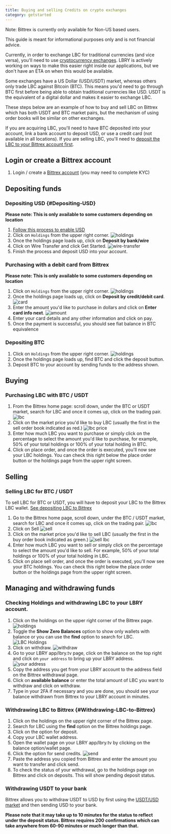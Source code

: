 ```yaml
---
title: Buying and selling Credits on crypto exchanges
category: getstarted
---
```


Note: Bittrex is currently only available for Non-US based users.

This guide is meant for informational purposes only and is not financial advice. 

Currently, in order to exchange LBC for traditional currencies (and vice versa), you'll need to use [cryptocurrency exchanges](/faq/exchanges). LBRY is actively working on ways to make this easier right inside our applications, but we don't have an ETA on when this would be available. 

Some exchanges have a US Dollar (USD/USDT) market, whereas others only trade LBC against Bitcoin (BTC). This means you'd need to go through BTC first before being able to obtain traditional currencies like USD. USDT is the equivalent of a digital dollar and makes it easier to exchange LBC.

These steps below are an example of how to buy and sell LBC on Bittrex which has both USDT and BTC market pairs, but the mechanism of using order books will be similar on other exchanges.

If you are acquiring LBC, you'll need to have BTC deposited into your account, link a bank account to deposit USD, or use a credit card (not available in all locations). If you are selling LBC, you'll need to [deposit the LBC to your Bittrex account first](#Withdrawing-LBC-to-Bittrex). 

## Login or create a Bittrex account
1. Login / create a [Bittrex account](https://bittrex.com) (you may need to complete KYC)

## Depositing funds
### Depositing USD {#Depositing-USD}
**Please note: This is only available to some customers depending on location**
1. [Follow this process to enable USD](https://bittrex.zendesk.com/hc/en-us/articles/360021914672-How-do-I-deposit-USD-into-Bittrex-)
1. Click on `Holdings` from the upper right corner. 
![holdings](https://spee.ch/@lbrysh:6/holdings.jpg)
1. Once the holdings page loads up, click on **Deposit by bank/wire**
1. Click on Wire Transfer and click Get Started.
![wire-transfer](https://spee.ch/@lbrysh:6/wire-transfer.jpg)
1. Finish the process and deposit USD into your account. 

### Purchasing with a debit card from Bittrex
**Please note: This is only available to some customers depending on location**
1. Click on `Holdings` from the upper right corner. 
![holdings](https://spee.ch/@lbrysh:6/holdings.jpg)
1. Once the holdings page loads up, click on **Deposit by credit/debit card**.
![card](https://spee.ch/@lbrysh:6/cards.jpg)
1. Enter the amount you'd like to purchase in dollars and click on **Enter card info next**.
![amount](https://spee.ch/@lbrysh:6/amount.jpg)
1. Enter your card details and any other information and click on pay.
1. Once the payment is successful, you should see fiat balance in BTC equivalence

### Depositing BTC
1. Click on `Holdings` from the upper right corner. 
![holdings](https://spee.ch/@lbrysh:6/holdings.jpg)
1. Once the holdings page loads up, find BTC and click the deposit button.
1. Deposit BTC to your account by sending funds to the address shown.

## Buying

### Purchasing LBC with BTC / USDT
1. From the Bittrex home page: scroll down, under the BTC or USDT market, search for LBC and once it comes up, click on the trading pair.
![lbc](https://spee.ch/@lbrysh:6/lbc1.jpg)
1. Click on the market price you'd like to buy LBC (usually the first in the sell order book indicated as red.)
![lbc price](https://spee.ch/@lbrysh:6/buy-lbc.jpg)
1. Enter how much LBC you want to purchase or simply click on the percentage to select the amount you'd like to purchase, for example, 50% of your total holdings or 100% of your total holding in BTC.
1. Click on place order, and once the order is executed, you'll now see your LBC holdings. You can check this right below the place order button or the holdings page from the upper right screen.

## Selling

### Selling LBC for BTC / USDT
To sell LBC for BTC or USDT, you will have to deposit your LBC to the Bittrex LBC wallet. [See depositing LBC to Bittrex](#Withdrawing-LBC-to-Bittrex)
1. Go to the Bittrex home page, scroll down, under the BTC / USDT market, search for LBC and once it comes up, click on the trading pair.
![lbc](https://spee.ch/@lbrysh:6/lbc1.jpg)
1. Click on Sell
![sell](https://spee.ch/@lbrysh:6/click-sell.jpg)
1. Click on the market price you'd like to sell LBC (usually the first in the buy order book indicated as green.)
![sell lbc](https://spee.ch/@lbrysh:6/sell-lbc.jpg)
1. Enter how much LBC you want to sell or simply click on the percentage to select the amount you'd like to sell. For example, 50% of your total holdings or 100% of your total holding in LBC.
1. Click on place sell order, and once the order is executed, you'll now see your BTC holdings. You can check this right below the place order button or the holdings page from the upper right screen.

## Managing and withdrawing funds

### Checking Holdings and withdrawing LBC to your LBRY account.
1. Click on the holdings on the upper right corner of the Bittrex page.
![holdings](https://spee.ch/@lbrysh:6/holdings.jpg)
1. Toggle the **Show Zero Balances** option to show only wallets with balance or you can use the **find** option to search for LBC.
![LBC Holdings](https://spee.ch/@lbrysh:6/lbc-holding.jpg)
1. Click on withdraw.
![withdraw](https://spee.ch/@lbrysh:6/withdraw.jpg)
1. Go to your LBRY app/lbry.tv page, click on the balance on the top right and click on `your address` to bring up your LBRY address.
![your address](https://spee.ch/@lbrysh:6/your-addres.jpg)
1. Copy the address you get from your LBRY account to the address field on the Bittrex withdrawal page.
1. Click on **available balance** or enter the total amount of LBC you want to withdraw and click on withdraw.
1. Type in your 2FA if necessary and you are done, you should see your balance withdrawn from Bittrex to your LBRY account in minutes.

### Withdrawing LBC to Bittrex {#Withdrawing-LBC-to-Bittrex}
1. Click on the holdings on the upper right corner of the Bittrex page.
1. Search for LBC using the **find** option on the Bittrex holdings page.
1. Click on the option for deposit.
1. Copy your LBC wallet address.
1. Open the wallet page on your LBRY app/lbry.tv by clicking on the balance option/wallet page.
1. Click the option for send credits.
![send](https://spee.ch/@lbrysh:6/send.jpg)
1. Paste the address you copied from Bittrex and enter the amount you want to transfer and click send.
1. To check the status of your withdrawal, go to the holdings page on Bittrex and click on deposits. This will show pending deposit status.

### Withdrawing USDT to your bank
Bittrex allows you to withdraw USDT to USD by first using the [USDT/USD market](https://bittrex.com/Market/Index?MarketName=USD-USDT) and then sending USD to your bank. 

**Please note that it may take up to 10 minutes for the status to reflect under the deposit status. Bittrex requires 200 confirmations which can take anywhere from 60-90 minutes or much longer than that.**
